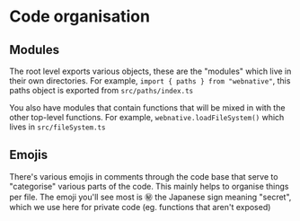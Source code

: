 # Code organisation

## Modules

The root level exports various objects, these are the "modules" which live in their own directories. For example, `import { paths } from "webnative"`, this paths object is exported from `src/paths/index.ts`

You also have modules that contain functions that will be mixed in with the other top-level functions. For example, `webnative.loadFileSystem()` which lives in `src/fileSystem.ts`


## Emojis

There's various emojis in comments through the code base that serve to "categorise" various parts of the code. This mainly helps to organise things per file. The emoji you'll see most is ㊙️ the Japanese sign meaning "secret", which we use here for private code (eg. functions that aren't exposed)